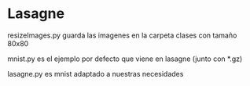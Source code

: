 # Lasagne

resizeImages.py guarda las imagenes en la carpeta clases con tamaño 80x80

mnist.py es el ejemplo por defecto que viene en lasagne (junto con *.gz)

lasagne.py es mnist adaptado a nuestras necesidades
